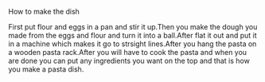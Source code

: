 How to make the dish

First put flour and eggs in a pan and stir it up.Then you make the dough you made from the eggs and flour and turn it into a ball.After flat it out and put it in a machine which makes it go to strsight lines.After you hang the pasta on a wooden pasta rack.After you will have to cook the pasta and when you are done you can put any ingredients you want on the top and that is how you make a pasta dish.